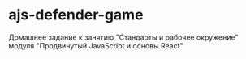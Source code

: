 # ajs-defender-game
Домашнее задание к занятию "Стандарты и рабочее окружение" модуля "Продвинутый JavaScript и основы React"

